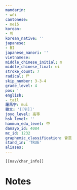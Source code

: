 ```yaml
---
mandarin:
- wěi
cantonese:
- mei5
korean:
- 미
korean_native: ''
japanese:
- BI
japanese_nanori: ''
vietnamese:
middle_chinese_initial: m
middle_chinese_final: ʉi
stroke_count: 7
radical: 尸
skip_number: 3-3-4
grade_level: 4
pos: ''
english:
- tail
羅馬字: mui
韓文: '[[뮈]]'
joyo_level: 高等
hsk_level: ''
hanmun_edu_level: 中
danayo_id: 4084
mc_id: 1232
graphemic_classification: 會意
stand_in: 'TRUE'
aliases:
---
```

```meta-bind-embed
[[nav/char_info]]
```

# Notes
